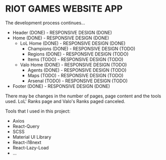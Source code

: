 # RIOT GAMES WEBSITE APP

The development process continues...

- Header (DONE) - RESPONSIVE DESIGN (DONE)
- Home (DONE) - RESPONSIVE DESIGN (DONE)
  - LoL Home (DONE) - RESPONSIVE DESIGN (DONE)
    - Champions (DONE) - RESPONSIVE DESIGN (TODO)
    - Regions (DONE) - RESPONSIVE DESIGN (TODO)
    - Items (TODO) - RESPONSIVE DESIGN (TODO)
  - Valo Home (DONE) - RESPONSIVE DESIGN (TODO)
    - Agents (DONE) - RESPONSIVE DESIGN (TODO)
    - Maps (TODO) - RESPONSIVE DESIGN (TODO)
    - Arsenal (TODO) - RESPONSIVE DESIGN (TODO)
- Footer (DONE) - RESPONSIVE DESIGN (DONE)

There may be changes in the number of pages, page content and the tools used.
LoL' Ranks page and Valo's Ranks paged canceled.

Tools that I used in this project:

- Axios
- React-Query
- SCSS
- Material UI Library
- React-i18next
- React-Lazy-Load
- ...
